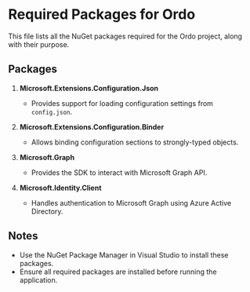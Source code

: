 ﻿# Required Packages for Ordo

This file lists all the NuGet packages required for the Ordo project, along with their purpose.

## Packages

1. **Microsoft.Extensions.Configuration.Json**
   - Provides support for loading configuration settings from `config.json`.

2. **Microsoft.Extensions.Configuration.Binder**
   - Allows binding configuration sections to strongly-typed objects.

3. **Microsoft.Graph**
   - Provides the SDK to interact with Microsoft Graph API.

4. **Microsoft.Identity.Client**
   - Handles authentication to Microsoft Graph using Azure Active Directory.

## Notes
- Use the NuGet Package Manager in Visual Studio to install these packages.
- Ensure all required packages are installed before running the application.
